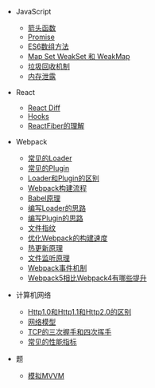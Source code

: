<!-- * [首页](/) -->
* JavaScript
  * [箭头函数](JavaScript/箭头函数/README.md)
  * [Promise](JavaScript/promise/README.md)
  * [ES6数组方法](JavaScript/ES6数组方法/README.md)
  * [Map Set WeakSet 和 WeakMap](JavaScript/Map%20Set%20WeakSet%20和%20WeakMap/README.md)
  * [垃圾回收机制](JavaScript/垃圾回收机制/README.md)
  * [内存泄露](JavaScript/内存泄露/README.md)

* React
  * [React Diff](React/React%20Diff/README.md)
  * [Hooks](React/Hooks/README.md)
  * [ReactFiber的理解](React/ReactFiber的理解/README.md)

* Webpack
  * [常见的Loader](Webpack/常见的Loader/README.md)
  * [常见的Plugin](Webpack/常见的Plugin/README.md)
  * [Loader和Plugin的区别](Webpack/Loader和Plugin的区别/README.md)
  * [Webpack构建流程](Webpack/Webpack构建流程/README.md)
  * [Babel原理](Webpack/Babel原理/README.md)
  * [编写Loader的思路](Webpack/编写Loader的思路/README.md)
  * [编写Plugin的思路](Webpack/编写Plugin的思路/README.md)
  * [文件指纹](Webpack/文件指纹/README.md)
  * [优化Webpack的构建速度](Webpack/优化Webpack的构建速度/README.md)
  * [热更新原理](Webpack/热更新原理/README.md)
  * [文件监听原理](Webpack/文件监听原理/README.md)
  * [Webpack事件机制](Webpack/Webpack事件机制/README.md)
  * [Webpack5相比Webpack4有哪些提升](Webpack/Webpack5相比Webpack4有哪些提升/README.md)
* 计算机网络
  * [Http1.0和Http1.1和Http2.0的区别](计算机网络/Http1.0和Http1.1和Http2.0的区别/README.md)
  * [网络模型](计算机网络/网络模型/README.md)
  * [TCP的三次握手和四次挥手](计算机网络/TCP的三次握手和四次挥手/README.md)
  * [常见的性能指标](计算机网络/常见的性能指标/README.md)
* 题
  * [模拟MVVM](题/模拟MVVM/README.md)